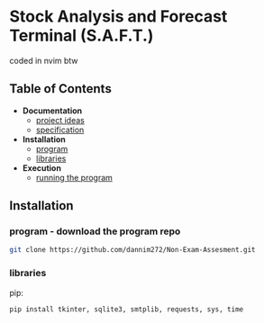 # Stock Analysis and Forecast Terminal (S.A.F.T.)
coded in nvim btw

## Table of Contents
- **Documentation**
    - [project ideas](https://github.com/dannim272/Non-Exam-Assesment/blob/master/theory/Project%20Ideas.md)
    - [specification](https://github.com/dannim272/Non-Exam-Assesment/blob/master/theory/Specification.md)
- **Installation**
    - [program](####program)
    - [libraries](####libraries)
- **Execution**
    - [running the program](####running-the-program)

## Installation
### program - download the program repo

```bash
git clone https://github.com/dannim272/Non-Exam-Assesment.git
```

### libraries
pip:

```bash
pip install tkinter, sqlite3, smtplib, requests, sys, time
```
